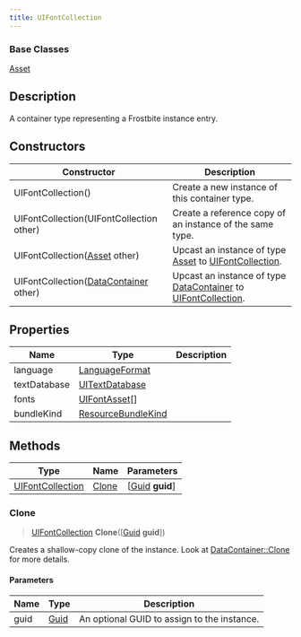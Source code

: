 ```yaml
---
title: UIFontCollection
---
```

### Base Classes

[Asset](/vext/ref/fb/asset/)

## Description

A container type representing a Frostbite instance entry.

## Constructors

| Constructor                                                                 | Description                                                                                                             |
| --------------------------------------------------------------------------- | ----------------------------------------------------------------------------------------------------------------------- |
| UIFontCollection()                                                          | Create a new instance of this container type.                                                                           |
| UIFontCollection(UIFontCollection other)                                    | Create a reference copy of an instance of the same type.                                                                |
| UIFontCollection([Asset](/vext/ref/fb/asset/) other)                                      | Upcast an instance of type [Asset](/vext/ref/fb/asset/) to [UIFontCollection](/vext/ref/fb/uifontcollection/).                                      |
| UIFontCollection([DataContainer](/vext/ref/shared/class/datacontainer) other) | Upcast an instance of type [DataContainer](/vext/ref/shared/class/datacontainer) to [UIFontCollection](/vext/ref/fb/uifontcollection/). |

## Properties

| Name         | Type                                     | Description |
| ------------ | ---------------------------------------- | ----------- |
| language     | [LanguageFormat](/vext/ref/fb/languageformat/)         |             |
| textDatabase | [UITextDatabase](/vext/ref/fb/uitextdatabase/)         |             |
| fonts        | [UIFontAsset](/vext/ref/fb/uifontasset/)\[\]           |             |
| bundleKind   | [ResourceBundleKind](/vext/ref/fb/resourcebundlekind/) |             |

## Methods

| Type                                 | Name            | Parameters                                     |
| ------------------------------------ | --------------- | ---------------------------------------------- |
| [UIFontCollection](/vext/ref/fb/uifontcollection/) | [Clone](#clone) | \[[Guid](/vext/ref/shared/class/guid) **guid**\] |

### Clone

> [UIFontCollection](/vext/ref/fb/uifontcollection/) **Clone**(\[[Guid](/vext/ref/shared/class/guid) **guid**\])

Creates a shallow-copy clone of the instance. Look at [DataContainer::Clone](/vext/ref/shared/class/datacontainer#clone) for more details.

#### Parameters

| Name | Type         | Description                                 |
| ---- | ------------ | ------------------------------------------- |
| guid | [Guid](/vext/ref/shared/class/guid/) | An optional GUID to assign to the instance. |
